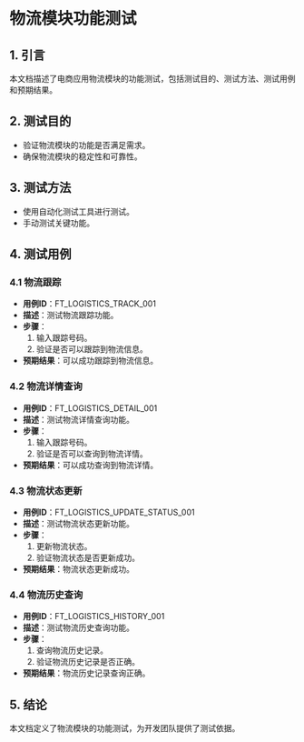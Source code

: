# 物流模块功能测试

## 1. 引言

本文档描述了电商应用物流模块的功能测试，包括测试目的、测试方法、测试用例和预期结果。

## 2. 测试目的

- 验证物流模块的功能是否满足需求。
- 确保物流模块的稳定性和可靠性。

## 3. 测试方法

- 使用自动化测试工具进行测试。
- 手动测试关键功能。

## 4. 测试用例

### 4.1 物流跟踪

- **用例ID**：FT_LOGISTICS_TRACK_001
- **描述**：测试物流跟踪功能。
- **步骤**：
  1. 输入跟踪号码。
  2. 验证是否可以跟踪到物流信息。
- **预期结果**：可以成功跟踪到物流信息。

### 4.2 物流详情查询

- **用例ID**：FT_LOGISTICS_DETAIL_001
- **描述**：测试物流详情查询功能。
- **步骤**：
  1. 输入跟踪号码。
  2. 验证是否可以查询到物流详情。
- **预期结果**：可以成功查询到物流详情。

### 4.3 物流状态更新

- **用例ID**：FT_LOGISTICS_UPDATE_STATUS_001
- **描述**：测试物流状态更新功能。
- **步骤**：
  1. 更新物流状态。
  2. 验证物流状态是否更新成功。
- **预期结果**：物流状态更新成功。

### 4.4 物流历史查询

- **用例ID**：FT_LOGISTICS_HISTORY_001
- **描述**：测试物流历史查询功能。
- **步骤**：
  1. 查询物流历史记录。
  2. 验证物流历史记录是否正确。
- **预期结果**：物流历史记录查询正确。

## 5. 结论

本文档定义了物流模块的功能测试，为开发团队提供了测试依据。